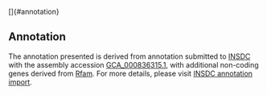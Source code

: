 []{#annotation}

Annotation
----------

The annotation presented is derived from annotation submitted to
[INSDC](http://www.insdc.org) with the assembly accession
[GCA\_000836315.1](http://www.ebi.ac.uk/ena/data/view/GCA_000836315.1),
with additional non-coding genes derived from
[Rfam](http://rfam.xfam.org/). For more details, please visit [INSDC
annotation
import](http://ensemblgenomes.org/info/data/insdc_annotation).
